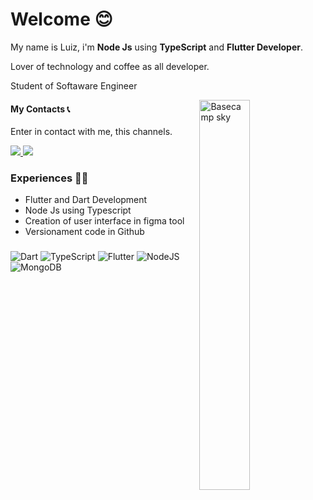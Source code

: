 
# Welcome 😊

My name is Luiz, i'm **Node Js** using **TypeScript** and **Flutter Developer**. 

Lover of technology and coffee as all developer.

Student of Softaware Engineer 

<img align="right" width="40%" src="https://media.giphy.com/media/kCVIL0CLNWv2E/giphy.gif" alt="Basecamp sky" />

 #### My Contacts 📞
 Enter in contact with me, this channels.
 
 <a href = "mailto:luizfelipeeoliveiraac@gmail.com"><img src="https://img.shields.io/badge/-Gmail-%23333?style=for-the-badge&logo=gmail&logoColor=white" target="_blank">  </a>
<a href="https://www.linkedin.com/in/luiz-felipe-4657971a3/" target="_blank"><img src="https://img.shields.io/badge/-LinkedIn-%230077B5?style=for-the-badge&logo=linkedin&logoColor=white" target="_blank"></a> 
 
 

 ### Experiences 👨‍💻
 -  Flutter and Dart Development
 -  Node Js using Typescript
 -  Creation of user interface in figma tool
 -  Versionament code in Github

 ###
![Dart](https://img.shields.io/badge/dart-%230175C2.svg?style=for-the-badge&logo=dart&logoColor=white)
![TypeScript](https://img.shields.io/badge/typescript-%23007ACC.svg?style=for-the-badge&logo=typescript&logoColor=white)
![Flutter](https://img.shields.io/badge/Flutter-%2302569B.svg?style=for-the-badge&logo=Flutter&logoColor=white)
![NodeJS](https://img.shields.io/badge/node.js-6DA55F?style=for-the-badge&logo=node.js&logoColor=white)
![MongoDB](https://img.shields.io/badge/MongoDB-%234ea94b.svg?style=for-the-badge&logo=mongodb&logoColor=white)
